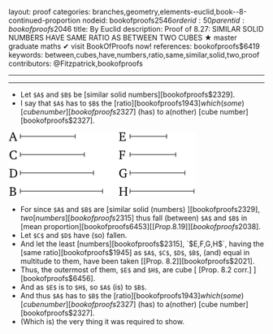 layout: proof
categories: branches,geometry,elements-euclid,book--8-continued-proportion
nodeid: bookofproofs$2546
orderid: 50
parentid: bookofproofs$2046
title: By Euclid
description:  Proof of 8.27: SIMILAR SOLID NUMBERS HAVE SAME RATIO AS BETWEEN TWO CUBES &#9733; master graduate maths &#10004; visit BookOfProofs now!
references: bookofproofs$6419
keywords: between,cubes,have,numbers,ratio,same,similar,solid,two,proof
contributors: @Fitzpatrick,bookofproofs

---


---



* Let `$A$` and `$B$` be [similar solid numbers][bookofproofs$2329].
* I say that `$A$` has to `$B$` the [ratio][bookofproofs$1943] which (some) [cube number][bookofproofs$2327] (has) to a(nother) [cube number][bookofproofs$2327].

![fig27e](https://github.com/bookofproofs/bookofproofs.github.io/blob/main/_sources/_assets/images/euclid/Book08/fig27e.png?raw=true)

* For since `$A$` and `$B$` are [similar solid (numbers) ][bookofproofs$2329], two [numbers][bookofproofs$2315] thus fall (between) `$A$` and `$B$` in [mean proportion][bookofproofs$6453] [[Prop. 8.19]][bookofproofs$2038].
* Let `$C$` and `$D$` have (so) fallen.
* And let the least [numbers][bookofproofs$2315], `$E$`, `$F$`, `$G$`, `$H$`, having the [same ratio][bookofproofs$1945] as `$A$`, `$C$`, `$D$`, `$B$`, (and) equal in multitude to them, have been taken [[Prop. 8.2]][bookofproofs$2021].
* Thus, the outermost of them, `$E$` and `$H$`, are cube [ [Prop. 8.2 corr.] ][bookofproofs$6456].
* And as `$E$` is to `$H$`, so `$A$` (is) to `$B$`.
* And thus `$A$` has to `$B$` the [ratio][bookofproofs$1943] which (some) [cube number][bookofproofs$2327] (has) to a(nother) [cube number][bookofproofs$2327].
* (Which is) the very thing it was required to show.
